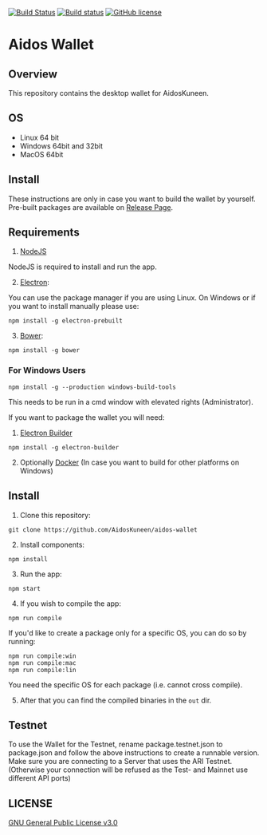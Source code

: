 [![Build Status](https://travis-ci.org/AidosKuneen/aidos-wallet.svg?branch=master)](https://travis-ci.org/AidosKuneen/aidos-wallet)
[![Build status](https://ci.appveyor.com/api/projects/status/0b42t20u4wfv2qau?svg=true)](https://ci.appveyor.com/project/ogami-daigoro/aidos-wallet)
[![GitHub license](https://img.shields.io/badge/license-GPLv3-blue.svg)](https://raw.githubusercontent.com/AidosKuneen/aidos-wallet/master/LICENSE)


# Aidos Wallet

## Overview

This repository contains the desktop wallet for AidosKuneen.

## OS

* Linux 64 bit
* Windows 64bit and 32bit
* MacOS 64bit

## Install

These instructions are only in case you want to build the wallet by yourself. Pre-built packages are available on [Release Page](https://github.com/AidosKuneen/aidos-wallet/releases).

## Requirements

1. [NodeJS](https://nodejs.org/en/download/)

NodeJS is required to install and run the app.

2. [Electron](http://electron.atom.io):

You can use the package manager if you are using Linux.
On Windows or if you want to install manually please use:

  ```
  npm install -g electron-prebuilt
  ```

3. [Bower](https://bower.io/):

  ```
  npm install -g bower
  ```

### For Windows Users

  ```
  npm install -g --production windows-build-tools
  ```

This needs to be run in a cmd window with elevated rights (Administrator).


If you want to package the wallet you will need:

1. [Electron Builder](https://github.com/electron-userland/electron-builder)
  
  ```
  npm install -g electron-builder
  ```

2. Optionally [Docker](https://www.docker.com) (In case you want to build for other platforms on Windows) 

## Install

1. Clone this repository:

  ```
  git clone https://github.com/AidosKuneen/aidos-wallet
  ```
  
2. Install components:

  ```
  npm install
  ```

3. Run the app:

  ```
  npm start
  ```

4. If you wish to compile the app: 

  ```
  npm run compile
  ```

  If you'd like to create a package only for a specific OS, you can do so by running: 

  ```
  npm run compile:win
  npm run compile:mac
  npm run compile:lin
  ```

  You need the specific OS for each package (i.e. cannot cross compile).

 5. After that you can find the compiled binaries in the `out` dir.
 
## Testnet

To use the Wallet for the Testnet, rename package.testnet.json to package.json and follow the above instructions to create a runnable version. Make sure you are connecting to a Server that uses the ARI Testnet. (Otherwise your connection will be refused as the Test- and Mainnet use different API ports)
 
## LICENSE

[GNU General Public License v3.0](https://github.com/AidosKuneen/aidos-wallet/blob/master/LICENSE)
